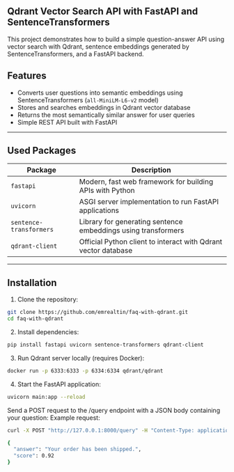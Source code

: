 Qdrant Vector Search API with FastAPI and SentenceTransformers
---

This project demonstrates how to build a simple question-answer API using vector search with Qdrant, sentence embeddings generated by SentenceTransformers, and a FastAPI backend.
## Features
- Converts user questions into semantic embeddings using SentenceTransformers (`all-MiniLM-L6-v2` model)
- Stores and searches embeddings in Qdrant vector database
- Returns the most semantically similar answer for user queries
- Simple REST API built with FastAPI
---
## Used Packages
| Package               | Description                                                 |
|-----------------------|-------------------------------------------------------------|
| `fastapi`             | Modern, fast web framework for building APIs with Python    |
| `uvicorn`             | ASGI server implementation to run FastAPI applications      |
| `sentence-transformers` | Library for generating sentence embeddings using transformers |
| `qdrant-client`       | Official Python client to interact with Qdrant vector database |
---
## Installation
1. Clone the repository:

```bash
git clone https://github.com/emrealtin/faq-with-qdrant.git
cd faq-with-qdrant
```

2. Install dependencies:

```bash
pip install fastapi uvicorn sentence-transformers qdrant-client
```

3. Run Qdrant server locally (requires Docker):

```bash
docker run -p 6333:6333 -p 6334:6334 qdrant/qdrant
```
4. Start the FastAPI application:

```bash
uvicorn main:app --reload
```

Send a POST request to the /query endpoint with a JSON body containing your question:
Example request:

```bash
curl -X POST "http://127.0.0.1:8000/query" -H "Content-Type: application/json" -d '{"question":"Siparişim ne durumda?"}'
```

```bash
{
  "answer": "Your order has been shipped.",
  "score": 0.92
}
```
